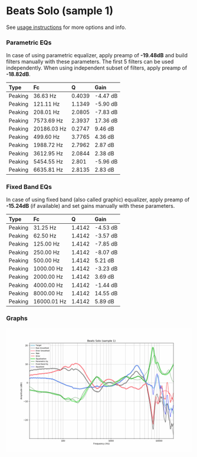# Beats Solo (sample 1)
See [usage instructions](https://github.com/jaakkopasanen/AutoEq#usage) for more options and info.

### Parametric EQs
In case of using parametric equalizer, apply preamp of **-19.48dB** and build filters manually
with these parameters. The first 5 filters can be used independently.
When using independent subset of filters, apply preamp of **-18.82dB**.

| Type    | Fc          |      Q | Gain     |
|:--------|:------------|:-------|:---------|
| Peaking | 36.63 Hz    | 0.4039 | -4.47 dB |
| Peaking | 121.11 Hz   | 1.1349 | -5.90 dB |
| Peaking | 208.01 Hz   | 2.0805 | -7.83 dB |
| Peaking | 7573.69 Hz  | 2.3937 | 17.36 dB |
| Peaking | 20186.03 Hz | 0.2747 | 9.46 dB  |
| Peaking | 499.60 Hz   | 3.7765 | 4.36 dB  |
| Peaking | 1988.72 Hz  | 2.7962 | 2.87 dB  |
| Peaking | 3612.95 Hz  | 2.0844 | 2.38 dB  |
| Peaking | 5454.55 Hz  | 2.801  | -5.96 dB |
| Peaking | 6635.81 Hz  | 2.8135 | 2.83 dB  |

### Fixed Band EQs
In case of using fixed band (also called graphic) equalizer, apply preamp of **-15.24dB**
(if available) and set gains manually with these parameters.

| Type    | Fc          |      Q | Gain     |
|:--------|:------------|:-------|:---------|
| Peaking | 31.25 Hz    | 1.4142 | -4.53 dB |
| Peaking | 62.50 Hz    | 1.4142 | -3.57 dB |
| Peaking | 125.00 Hz   | 1.4142 | -7.85 dB |
| Peaking | 250.00 Hz   | 1.4142 | -8.07 dB |
| Peaking | 500.00 Hz   | 1.4142 | 5.21 dB  |
| Peaking | 1000.00 Hz  | 1.4142 | -3.23 dB |
| Peaking | 2000.00 Hz  | 1.4142 | 3.69 dB  |
| Peaking | 4000.00 Hz  | 1.4142 | -1.44 dB |
| Peaking | 8000.00 Hz  | 1.4142 | 14.55 dB |
| Peaking | 16000.01 Hz | 1.4142 | 5.89 dB  |

### Graphs
![](./Beats%20Solo%20(sample%201).png)